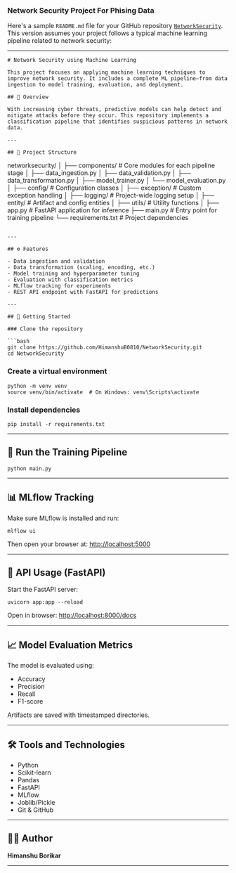 ### Network Security Project For Phising Data

Here's a sample `README.md` file for your GitHub repository [`NetworkSecurity`](https://github.com/HimanshuB0810/NetworkSecurity.git). This version assumes your project follows a typical machine learning pipeline related to network security:

---

```
# Network Security using Machine Learning

This project focuses on applying machine learning techniques to improve network security. It includes a complete ML pipeline—from data ingestion to model training, evaluation, and deployment.

## 🔐 Overview

With increasing cyber threats, predictive models can help detect and mitigate attacks before they occur. This repository implements a classification pipeline that identifies suspicious patterns in network data.

---

## 📁 Project Structure

```

networksecurity/
│
├── components/              # Core modules for each pipeline stage
│   ├── data\_ingestion.py
│   ├── data\_validation.py
│   ├── data\_transformation.py
│   ├── model\_trainer.py
│   └── model\_evaluation.py
│
├── config/                  # Configuration classes
│
├── exception/               # Custom exception handling
│
├── logging/                 # Project-wide logging setup
│
├── entity/                  # Artifact and config entities
│
├── utils/                   # Utility functions
│
├── app.py                   # FastAPI application for inference
├── main.py                  # Entry point for training pipeline
└── requirements.txt         # Project dependencies

````

---

## ⚙️ Features

- Data ingestion and validation
- Data transformation (scaling, encoding, etc.)
- Model training and hyperparameter tuning
- Evaluation with classification metrics
- MLflow tracking for experiments
- REST API endpoint with FastAPI for predictions

---

## 🚀 Getting Started

### Clone the repository

```bash
git clone https://github.com/HimanshuB0810/NetworkSecurity.git
cd NetworkSecurity
````

### Create a virtual environment

```
python -m venv venv
source venv/bin/activate  # On Windows: venv\Scripts\activate
```

### Install dependencies

```
pip install -r requirements.txt
```

---

## 🧪 Run the Training Pipeline

```
python main.py
```

---

## 📊 MLflow Tracking

Make sure MLflow is installed and run:

```
mlflow ui
```

Then open your browser at: [http://localhost:5000](http://localhost:5000)

---

## 📡 API Usage (FastAPI)

Start the FastAPI server:

```
uvicorn app:app --reload
```

Open in browser: [http://localhost:8000/docs](http://localhost:8000/docs)

---

## 📈 Model Evaluation Metrics

The model is evaluated using:

* Accuracy
* Precision
* Recall
* F1-score

Artifacts are saved with timestamped directories.

---

## 🛠️ Tools and Technologies

* Python
* Scikit-learn
* Pandas
* FastAPI
* MLflow
* Joblib/Pickle
* Git & GitHub

---

## 👩‍💻 Author

**Himanshu Borikar**

---

